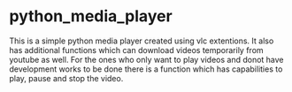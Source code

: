 # python_media_player
This is a simple python media player created using vlc extentions. It also has additional functions which can download videos temporarily from youtube as well. For the ones who only want to play videos and donot have development works to be done there is a function which has capabilities to play, pause and stop the video.
